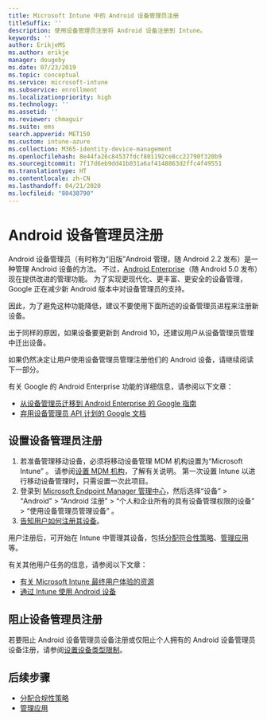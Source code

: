 ```yaml
---
title: Microsoft Intune 中的 Android 设备管理员注册
titleSuffix: ''
description: 使用设备管理员注册将 Android 设备注册到 Intune。
keywords: ''
author: ErikjeMS
ms.author: erikje
manager: dougeby
ms.date: 07/23/2019
ms.topic: conceptual
ms.service: microsoft-intune
ms.subservice: enrollment
ms.localizationpriority: high
ms.technology: ''
ms.assetid: ''
ms.reviewer: chmaguir
ms.suite: ems
search.appverid: MET150
ms.custom: intune-azure
ms.collection: M365-identity-device-management
ms.openlocfilehash: 8e44fa26c84537fdcf801192ce8cc22790f320b9
ms.sourcegitcommit: 7f17d6eb9dd41b031a6af4148863d2ffc4f49551
ms.translationtype: HT
ms.contentlocale: zh-CN
ms.lasthandoff: 04/21/2020
ms.locfileid: "80438790"
---
```

# <a name="android-device-administrator-enrollment"></a>Android 设备管理员注册

Android 设备管理员（有时称为“旧版”Android 管理，随 Android 2.2 发布）是一种管理 Android 设备的方法。 不过，[Android Enterprise](https://www.android.com/enterprise/management/)（随 Android 5.0 发布）现在提供改进的管理功能。 为了实现更现代化、更丰富、更安全的设备管理，Google 正在减少新 Android 版本中对设备管理员的支持。

因此，为了避免这种功能降低，建议不要使用下面所述的设备管理员进程来注册新设备。

出于同样的原因，如果设备要更新到 Android 10，还建议用户从设备管理员管理中迁出设备。 

如果仍然决定让用户使用设备管理员管理注册他们的 Android 设备，请继续阅读下一部分。  

有关 Google 的 Android Enterprise 功能的详细信息，请参阅以下文章：
- [从设备管理员迁移到 Android Enterprise 的 Google 指南](http://static.googleusercontent.com/media/android.com/en/enterprise/static/2016/pdfs/enterprise/Android-Enterprise-Migration-Bluebook_2019.pdf)
- [弃用设备管理员 API 计划的 Google 文档](https://developers.google.com/android/work/device-admin-deprecation)

## <a name="set-up-device-administrator-enrollment"></a>设置设备管理员注册

1. 若准备管理移动设备，必须将移动设备管理 MDM 机构设置为“Microsoft Intune”  。 请参阅[设置 MDM 机构](../fundamentals/mdm-authority-set.md)，了解有关说明。 第一次设置 Intune 以进行移动设备管理时，只需设置一次此项目。
2. 登录到 [Microsoft Endpoint Manager 管理中心](https://go.microsoft.com/fwlink/?linkid=2109431)，然后选择“设备”   > “Android”   > “Android 注册”   > “个人和企业所有的具有设备管理权限的设备”   > “使用设备管理员管理设备”  。
3. [告知用户如何注册其设备](../user-help/enroll-device-android-company-portal.md)。  

用户注册后，可开始在 Intune 中管理其设备，包括[分配符合性策略](../protect/compliance-policy-create-android.md)、[管理应用](../apps/app-management.md)等。

有关其他用户任务的信息，请参阅以下文章：
- [有关 Microsoft Intune 最终用户体验的资源](../fundamentals/end-user-educate.md)
- [通过 Intune 使用 Android 设备](https://docs.microsoft.com/mem/intune/user-help/why-enroll-android-device)


## <a name="block-device-administrator-enrollment"></a>阻止设备管理员注册
若要阻止 Android 设备管理员设备注册或仅阻止个人拥有的 Android 设备管理员设备注册，请参阅[设置设备类型限制](enrollment-restrictions-set.md)。


## <a name="next-steps"></a>后续步骤
- [分配合规性策略](../protect/compliance-policy-create-android.md)
- [管理应用](../apps/app-management.md)
